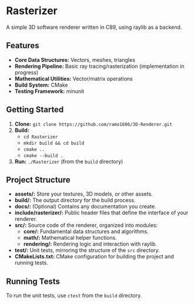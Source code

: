 # Rasterizer

A simple 3D software renderer written in C89, using raylib as a backend.

## Features

- **Core Data Structures:** Vectors, meshes, triangles
- **Rendering Pipeline:** Basic ray tracing/rasterization (implementation in progress)
- **Mathematical Utilities:** Vector/matrix operations
- **Build System:** CMake
- **Testing Framework:** minunit

## Getting Started

1. **Clone:** `git clone https://github.com/ramo1606/3D-Renderer.git`
2. **Build:** 
   - `cd Rasterizer`
   - `mkdir build && cd build`
   - `cmake ..`
   - `cmake --build .`
3. **Run:** `./Rasterizer` (from the `build` directory)

## Project Structure

- **assets/:** Store your textures, 3D models, or other assets.
- **build/:** The output directory for the build process.
- **docs/:**  (Optional) Contains any documentation you create.
- **include/rasterizer/:** Public header files that define the interface of your renderer.
- **src/:** Source code of the renderer, organized into modules:
    - **core/:** Fundamental data structures and algorithms.
    - **math/:** Mathematical helper functions.
    - **rendering/:** Rendering logic and interaction with raylib.
- **test/:** Unit tests, mirroring the structure of the `src` directory.
- **CMakeLists.txt:** CMake configuration for building the project and running tests.


## Running Tests

To run the unit tests, use `ctest` from the `build` directory.